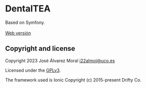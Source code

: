 # DentalTEA
Based on Symfony.<br /><br />
[Web versión](https://dentaltea.autismocordoba.org)

## Copyright and license
Copyright 2023 José Álvarez Moral <i22almoj@uco.es> 

Licensed under the [GPLv3](https://www.gnu.org/licenses/gplv3-the-program.es.html).

The framework used is Ionic
Copyright (c) 2015-present Drifty Co.

